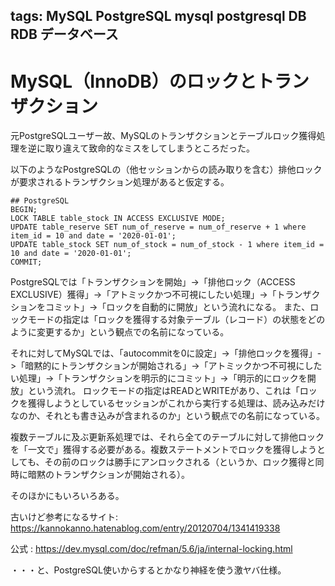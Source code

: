 tags: MySQL PostgreSQL mysql postgresql DB RDB データベース
---
# MySQL（InnoDB）のロックとトランザクション

元PostgreSQLユーザー故、MySQLのトランザクションとテーブルロック獲得処理を逆に取り違えて致命的なミスをしてしまうところだった。

以下のようなPostgreSQLの（他セッションからの読み取りを含む）排他ロックが要求されるトランザクション処理があると仮定する。

    ## PostgreSQL
    BEGIN;
    LOCK TABLE table_stock IN ACCESS EXCLUSIVE MODE;
    UPDATE table_reserve SET num_of_reserve = num_of_reserve + 1 where item_id = 10 and date = '2020-01-01';
    UPDATE table_stock SET num_of_stock = num_of_stock - 1 where item_id = 10 and date = '2020-01-01';
    COMMIT;

PostgreSQLでは「トランザクションを開始」->「排他ロック（ACCESS EXCLUSIVE）獲得」->「アトミックかつ不可視にしたい処理」->「トランザクションをコミット」->「ロックを自動的に開放」という流れになる。
また、ロックモードの指定は「ロックを獲得する対象テーブル（レコード）の状態をどのように変更するか」という観点での名前になっている。

それに対してMySQLでは、「autocommitを0に設定」->「排他ロックを獲得」->「暗黙的にトランザクションが開始される」->「アトミックかつ不可視にしたい処理」->「トランザクションを明示的にコミット」->「明示的にロックを開放」という流れ。
ロックモードの指定はREADとWRITEがあり、これは「ロックを獲得しようとしているセッションがこれから実行する処理は、読み込みだけなのか、それとも書き込みが含まれるのか」という観点での名前になっている。

複数テーブルに及ぶ更新系処理では、それら全てのテーブルに対して排他ロックを「一文で」獲得する必要がある。複数ステートメントでロックを獲得しようとしても、その前のロックは勝手にアンロックされる（というか、ロック獲得と同時に暗黙のトランザクションが開始される）。

そのほかにもいろいろある。

古いけど参考になるサイト: <https://kannokanno.hatenablog.com/entry/20120704/1341419338> 

公式 : <https://dev.mysql.com/doc/refman/5.6/ja/internal-locking.html>

・・・と、PostgreSQL使いからするとかなり神経を使う激ヤバ仕様。
